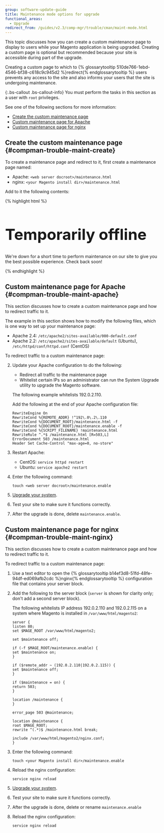```yaml
---
group: software-update-guide
title: Maintenance mode options for upgrade
functional_areas:
  - Upgrade
redirect_from: /guides/v2.3/comp-mgr/trouble/cman/maint-mode.html
---
```


This topic discusses how you can create a custom maintenance page to display to users while your Magento application is being upgraded. Creating a custom page is optional but recommended because your site is accessible during part of the upgrade.

Creating a custom page to which to {% glossarytooltip 510de766-1ebd-4546-bf38-c618c9c945d2 %}redirect{% endglossarytooltip %} users prevents any access to the site and also informs your users that the site is undergoing maintenance.

{:.bs-callout .bs-callout-info}
You must perform the tasks in this section as a user with `root` privileges.

See one of the following sections for more information:

* [Create the custom maintenance page](#compman-trouble-maint-create)
* [Custom maintenance page for Apache](#compman-trouble-maint-apache)
* [Custom maintenance page for nginx](#compman-trouble-maint-nginx)

## Create the custom maintenance page {#compman-trouble-maint-create}

To create a maintenance page and redirect to it, first create a maintenance page named:

* Apache: `<web server docroot>/maintenance.html`
* nginx: `<your Magento install dir>/maintenance.html`

Add to it the following contents:

{% highlight html %}

<!DOCTYPE html>

<html>
<head>
<title>Temporarily Offline</title>
<meta http-equiv="Content-Type" content="text/html; charset=UTF-8">
<style>
h1
{ font-size: 50px; }

body
{ text-align:center; font: 20px Helvetica, sans-serif; color: #333; }

</style>
</head>
<body>

# Temporarily offline

<p>We're down for a short time to perform maintenance on our site to give you the best possible experience. Check back soon!</p>
</body>
</html>
{% endhighlight %}

## Custom maintenance page for Apache {#compman-trouble-maint-apache}

This section discusses how to create a custom maintenance page and how to redirect traffic to it.

The example in this section shows how to modify the following files, which is one way to set up your maintenance page:

* Apache 2.4: `/etc/apache2/sites-available/000-default.conf`
* Apache 2.2: `/etc/apache2/sites-available/default` (Ubuntu), `/etc/httpd/conf/httpd.conf` (CentOS)

To redirect traffic to a custom maintenance page:

2. Update your Apache configuration to do the following:

   * Redirect all traffic to the maintenance page
   * Whitelist certain IPs so an administrator can run the System Upgrade utility to upgrade the Magento software.

   The following example whitelists 192.0.2.110.

   Add the following at the end of your Apache configuration file:

   ```
   RewriteEngine On
   RewriteCond %{REMOTE_ADDR} !^192\.0\.2\.110
   RewriteCond %{DOCUMENT_ROOT}/maintenance.html -f
   RewriteCond %{DOCUMENT_ROOT}/maintenance.enable -f
   RewriteCond %{SCRIPT_FILENAME} !maintenance.html
   RewriteRule ^.*$ /maintenance.html [R=503,L]
   ErrorDocument 503 /maintenance.html
   Header Set Cache-Control "max-age=0, no-store"
   ```

3. Restart Apache:

   * CentOS: `service httpd restart`
   * Ubuntu: `service apache2 restart`

4. Enter the following command:

   ```
   touch <web server docroot>/maintenance.enable
   ```

5. [Upgrade your system]({{page.baseurl}}/system-update-upgrade/product/start.html).
6. Test your site to make sure it functions correctly.
7. After the upgrade is done, delete `maintenance.enable`.

## Custom maintenance page for nginx {#compman-trouble-maint-nginx}

This section discusses how to create a custom maintenance page and how to redirect traffic to it.

To redirect traffic to a custom maintenance page:

1. Use a text editor to open the {% glossarytooltip b14ef3d8-51fd-48fe-94df-ed069afb2cdc %}nginx{% endglossarytooltip %} configuration file that contains your server block.
2. Add the following to the server block (`server` is shown for clarity only; don't add a second server block).

   The following whitelists IP address 192.0.2.110 and 192.0.2.115 on a system where Magento is installed in `/var/www/html/magento2`:

   ```
   server {
   listen 80;
   set $MAGE_ROOT /var/www/html/magento2;

   set $maintenance off;

   if (-f $MAGE_ROOT/maintenance.enable) {
   set $maintenance on; 
   }

   if ($remote_addr ~ (192.0.2.110|192.0.2.115)) {
   set $maintenance off;
   }

   if ($maintenance = on) {
   return 503;
   }

   location /maintenance {
   }

   error_page 503 @maintenance;

   location @maintenance {
   root $MAGE_ROOT;
   rewrite ^(.*)$ /maintenance.html break;

   include /var/www/html/magento2/nginx.conf;
   }
   ```

3. Enter the following command:

   ```
   touch <your Magento install dir>/maintenance.enable
   ```

4. Reload the nginx configuration:

   ```
   service nginx reload
   ```

5. [Upgrade your system]({{page.baseurl}}/system-update-upgrade/product/start.html).
6. Test your site to make sure it functions correctly.
7. After the upgrade is done, delete or rename `maintenance.enable`
8. Reload the nginx configuration:

   ```
   service nginx reload
   ```

